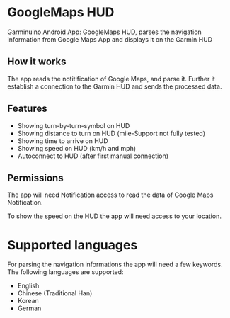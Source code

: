 # GoogleMaps HUD
Garminuino Android App: GoogleMaps HUD, parses the navigation information from Google Maps App and displays it on the Garmin HUD

## How it works
The app reads the notitification of Google Maps, and parse it. Further it establish a connection to the Garmin HUD and sends the processed data.

## Features
* Showing turn-by-turn-symbol on HUD
* Showing distance to turn on HUD (mile-Support not fully tested)
* Showing time to arrive on HUD
* Showing speed on HUD (km/h and mph)
* Autoconnect to HUD (after first manual connection)

## Permissions
The app will need Notification access to read the data of Google Maps Notification.

To show the speed on the HUD the app will need access to your location.

# Supported languages
For parsing the navigation informations the app will need a few keywords. The following languages are supported:
* English
* Chinese (Traditional Han)
* Korean
* German
